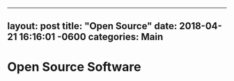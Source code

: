 ---
layout: post
title:  "Open Source"
date:   2018-04-21 16:16:01 -0600
categories: Main
----
# Open Source Software